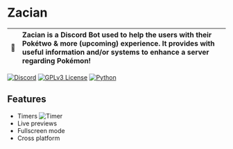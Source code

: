 # Zacian
| 📑 | Zacian is a Discord Bot used to help the users with their Pokétwo & more (upcoming) experience. It provides with useful information and/or systems to enhance a server regarding Pokémon! |
| :--------: | :---------------------------------------------------------------------------------------------------------------------------------------------------------------------- |

[![Discord](https://img.shields.io/badge/DISCORD-JOIN-success?style=for-the-badge&logo=Discord)](https://discord.gg/T2WfEdazyG)
[![GPLv3 License](https://img.shields.io/badge/LICENSE-GPL--3.0-important?style=for-the-badge&logo=readthedocs)](https://github.com/OptimumArchitect/Zacian/blob/main/LICENSE)
[![Python](https://img.shields.io/badge/PYTHON-3.8-informational?style=for-the-badge&logo=python)](https://github.com/OptimumArchitect/Zacian/blob/main/LICENSE)

## Features

- Timers
![Timer](<img src="https://cdn.discordapp.com/attachments/997586405238767746/1020800423000559738/New_Project_19_1.png" width="200" height="400"/>)
- Live previews
- Fullscreen mode
- Cross platform


